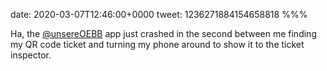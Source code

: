 date: 2020-03-07T12:46:00+0000
tweet: 1236271884154658818
%%%

Ha, the [@unsereOEBB](https://twitter.com/unsereOEBB) app just crashed in the second between me finding my QR code ticket and turning my phone around to show it to the ticket inspector.
